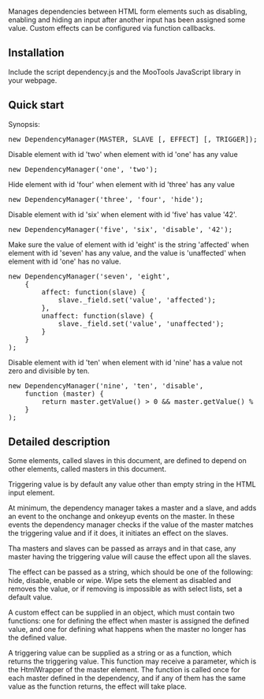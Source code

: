 Manages dependencies between HTML form elements such as disabling, enabling and hiding an input after
another input has been assigned some value. Custom effects can be configured via
function callbacks.

Installation
--------------------
Include the script dependency.js and the MooTools JavaScript library in your webpage.

Quick start
-----------
Synopsis:
<pre>
new DependencyManager(MASTER, SLAVE [, EFFECT] [, TRIGGER]);
</pre>

Disable element with id 'two' when element with id 'one' has any value
<pre>
new DependencyManager('one', 'two');
</pre>

Hide element with id 'four' when element with id 'three' has any value
<pre>
new DependencyManager('three', 'four', 'hide');
</pre>

Disable element with id 'six' when element with id 'five' has value '42'.
<pre>
new DependencyManager('five', 'six', 'disable', '42');
</pre>

Make sure the value of element with id 'eight' is the string 'affected' when element with id
'seven' has any value, and the value is 'unaffected' when element with id 'one' has no
value.      
<pre>
new DependencyManager('seven', 'eight', 
    { 
        affect: function(slave) {
            slave._field.set('value', 'affected');
        },
        unaffect: function(slave) {
            slave._field.set('value', 'unaffected');
        }
    }
);
</pre>

Disable element with id 'ten' when element with id 'nine' has a
value not zero and divisible by ten.
<pre>
new DependencyManager('nine', 'ten', 'disable',
    function (master) {
        return master.getValue() > 0 && master.getValue() % 10 === 0;
    }
);
</pre>

Detailed description
--------------------
Some elements, called slaves in this document, are defined to depend on other elements, called masters in this document.

Triggering value is by default any value other than empty string in the HTML input element.

At minimum, the dependency manager takes a master and a slave, and adds an event to the onchange and onkeyup events on the master. In these events the dependency manager checks if the value of the master matches the triggering value and if it does, it initiates an effect on the slaves.

Tha masters and slaves can be passed as arrays and in that case, any master having the triggering value will cause the effect upon all the slaves.

The effect can be passed as a string, which should be one of the following: hide, disable, enable or wipe. Wipe sets the element as disabled and removes the value, or if removing is impossible as with select lists, set a default value. 

A custom effect can be supplied in an object, which must contain two functions: one for defining the effect when master is assigned the defined value, and one for defining what happens when the master no longer has the defined value.

A triggering value can be supplied as a string or as a function, which returns the triggering value. This function may receive a parameter, which is the HtmlWrapper of the master element. The function is called once for each master defined in the dependency, and if any of them has the same value as the function returns, the effect will take place.
